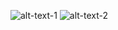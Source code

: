 ![alt-text-1](image1.png "https://github.com/ryan-air/ryan-air/blob/main/test.png") ![alt-text-2](image2.png "https://github.com/ryan-air/ryan-air/blob/main/new.gif")


<!--
**ryan-air/ryan-air** is a ✨ _special_ ✨ repository because its `README.md` (this file) appears on your GitHub profile.

Here are some ideas to get you started:

- 🔭 I’m currently working on ...
- 🌱 I’m currently learning ...
- 👯 I’m looking to collaborate on ...
- 🤔 I’m looking for help with ...
- 💬 Ask me about ...
- 📫 How to reach me: ...
- 😄 Pronouns: ...
- ⚡ Fun fact: ...
-->
